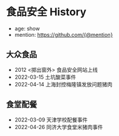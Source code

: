 # 食品安全 History

- age: show
- mention: https://github.com/{@mention}

## 大众食品
- 2012 <掷出窗外> 食品安全网站上线
- 2022-03-15 土坑酸菜事件
- 2022-04-14 上海封控梅隆镇发放问题猪肉

## 食堂配餐
- 2022-03-09 天津学校配餐事件
- 2022-04-26 同济大学食堂米猪肉事件
